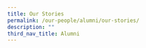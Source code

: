```yaml
---
title: Our Stories
permalink: /our-people/alumni/our-stories/
description: ""
third_nav_title: Alumni
---
```

